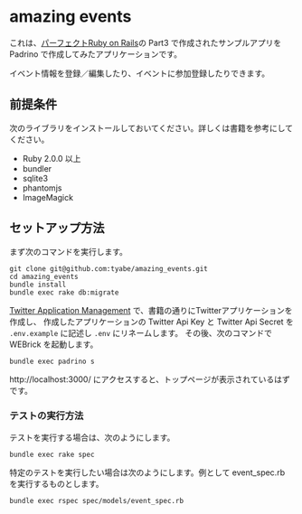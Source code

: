 # amazing events

これは、[パーフェクトRuby on Rails](http://gihyo.jp/book/2014/978-4-7741-6516-5)の Part3 で作成されたサンプルアプリを
Padrino で作成してみたアプリケーションです。

イベント情報を登録／編集したり、イベントに参加登録したりできます。

## 前提条件

次のライブラリをインストールしておいてください。詳しくは書籍を参考にしてください。

* Ruby 2.0.0 以上
* bundler
* sqlite3
* phantomjs
* ImageMagick

## セットアップ方法

まず次のコマンドを実行します。

```
git clone git@github.com:tyabe/amazing_events.git
cd amazing_events
bundle install
bundle exec rake db:migrate
```

[Twitter Application Management](https://apps.twitter.com/) で、書籍の通りにTwitterアプリケーションを作成し、
作成したアプリケーションの Twitter Api Key と Twitter Api Secret を `.env.example` に記述し `.env` にリネームします。
その後、次のコマンドで WEBrick を起動します。

```
bundle exec padrino s
```

http://localhost:3000/ にアクセスすると、トップページが表示されているはずです。

### テストの実行方法

テストを実行する場合は、次のようにします。

```
bundle exec rake spec
```

特定のテストを実行したい場合は次のようにします。例として event_spec.rb を実行するものとします。

```
bundle exec rspec spec/models/event_spec.rb
```

